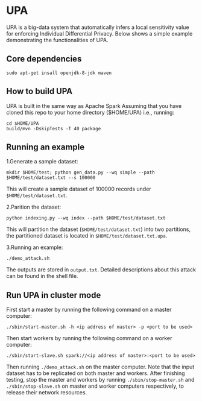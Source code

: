 # UPA

UPA is a big-data system that automatically infers a local sensitivity value for enforcing Individual Differential Privacy. 
Below shows a simple example demonstrating the functionalities of UPA.

## Core dependencies

`sudo apt-get insall openjdk-8-jdk maven`

## How to build UPA

UPA is built in the same way as Apache Spark 
Assuming that you have cloned this repo to your home directory ($HOME/UPA)
i.e., running:
```
cd $HOME/UPA
build/mvn -DskipTests -T 40 package
```

## Running an example

1.Generate a sample dataset:

`mkdir $HOME/test; python gen_data.py --wq simple --path $HOME/test/dataset.txt --s 100000`

This will create a sample dataset of 100000 records under `$HOME/test/dataset.txt`.

2.Parition the dataset:

`python indexing.py --wq index --path $HOME/test/dataset.txt`

This will partition the dataset (`$HOME/test/dataset.txt`) into two partitions, 
the partitioned dataset is located in `$HOME/test/dataset.txt.upa`.

3.Running an example: 

`./demo_attack.sh`

The outputs are stored in `output.txt`. Detailed descriptions about this attack can be found in the shell file.

## Run UPA in cluster mode

First start a master by running the following command on a master computer:

`./sbin/start-master.sh -h <ip address of master> -p <port to be used>`

Then start workers by running the following command on a worker computer:

`./sbin/start-slave.sh spark://<ip address of master>:<port to be used>`

Then running `./demo_attack.sh` on the master computer. Note that the input dataset has to be replicated on both master and workers. After finishing testing, stop the master and workers by running `./sbin/stop-master.sh` and `./sbin/stop-slave.sh` on master and worker computers respectively, to release their network resources.



